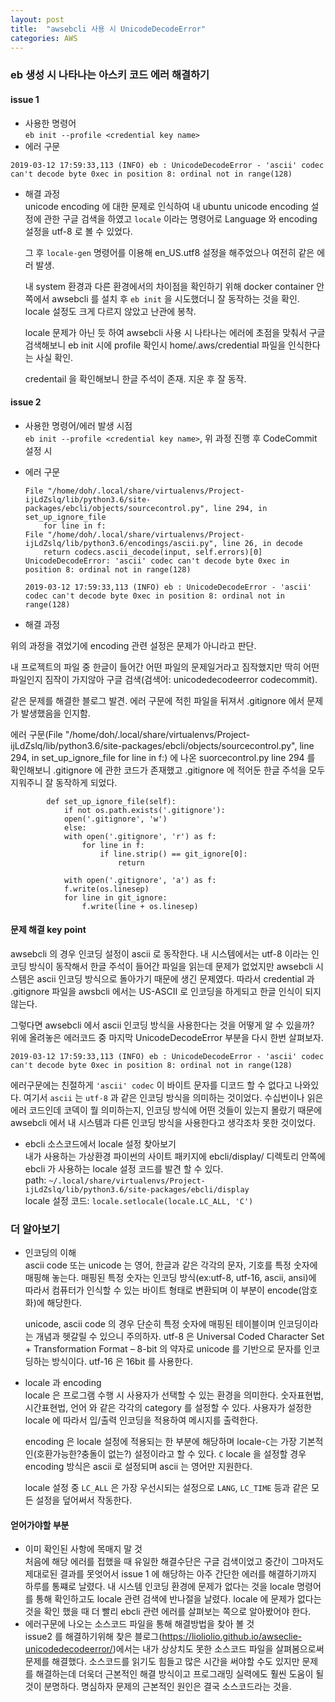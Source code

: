 ```yaml
---
layout: post
title:  "awsebcli 사용 시 UnicodeDecodeError"
categories: AWS
--- 
```



### eb 생성 시 나타나는 아스키 코드 에러 해결하기

####  issue 1
- 사용한 명령어  
```eb init --profile <credential key name>```
- 에러 구문
```
2019-03-12 17:59:33,113 (INFO) eb : UnicodeDecodeError - 'ascii' codec can't decode byte 0xec in position 8: ordinal not in range(128)
```
- 해결 과정  
	unicode encoding 에 대한 문제로 인식하여 내 ubuntu unicode encoding 설정에 관한 구글 검색을 하였고 ```locale``` 이라는 명령어로 Language 와 encoding 설정을 utf-8 로 볼 수 있었다.  

	그 후 ```locale-gen``` 명령어를 이용해 en_US.utf8 설정을 해주었으나 여전히 같은 에러 발생.  

	내 system 환경과 다른 환경에서의 차이점을 확인하기 위해 docker container 안 쪽에서 awsebcli 를 설치 후 ```eb init``` 을 시도했더니 잘 동작하는 것을 확인. locale 설정도 크게 다르지 않았고 난관에 봉착.  
	
	locale 문제가 아닌 듯 하여 awsebcli 사용 시 나타나는 에러에 초점을 맞춰서 구글 검색해보니 eb init 시에 profile 확인시 home/.aws/credential 파일을 인식한다는 사실 확인.  
	
	credentail 을 확인해보니 한글 주석이 존재. 지운 후 잘 동작.  

#### issue 2
- 사용한 명령어/에러 발생 시점  
```eb init --profile <credential key name>```, 위 과정 진행 후 CodeCommit 설정 시 

- 에러 구문
    ```
    File "/home/doh/.local/share/virtualenvs/Project-ijLdZslq/lib/python3.6/site-packages/ebcli/objects/sourcecontrol.py", line 294, in set_up_ignore_file
        for line in f:
    File "/home/doh/.local/share/virtualenvs/Project-ijLdZslq/lib/python3.6/encodings/ascii.py", line 26, in decode
        return codecs.ascii_decode(input, self.errors)[0]
    UnicodeDecodeError: 'ascii' codec can't decode byte 0xec in position 8: ordinal not in range(128)
    
    2019-03-12 17:59:33,113 (INFO) eb : UnicodeDecodeError - 'ascii' codec can't decode byte 0xec in position 8: ordinal not in range(128)
    ```

- 해결 과정  

위의 과정을 겪었기에 encoding 관련 설정은 문제가 아니라고 판단.  

내 프로젝트의 파일 중 한글이 들어간 어떤 파일의 문제일거라고 짐작했지만 딱히 어떤 파일인지 짐작이 가지않아 구글 검색(검색어: unicodedecodeerror codecommit).  

같은 문제를 해결한 블로그 발견. 에러 구문에 적힌 파일을 뒤져서 .gitignore 에서 문제가 발생했음을 인지함.  

에러 구문(File "/home/doh/.local/share/virtualenvs/Project-ijLdZslq/lib/python3.6/site-packages/ebcli/objects/sourcecontrol.py", line 294, in set_up_ignore_file for line in f:) 에 나온 suorcecontrol.py line 294 를 확인해보니 .gitignore 에 관한 코드가 존재했고 .gitignore 에 적어둔 한글 주석을 모두 지워주니 잘 동작하게 되었다.
  
```
		def set_up_ignore_file(self):
		    if not os.path.exists('.gitignore'):
			open('.gitignore', 'w')
		    else:
			with open('.gitignore', 'r') as f:
			    for line in f:
			        if line.strip() == git_ignore[0]:
			            return
	
		    with open('.gitignore', 'a') as f:
			f.write(os.linesep)
			for line in git_ignore:
			    f.write(line + os.linesep)
```

#### 문제 해결 key point
awsebcli 의 경우 인코딩 설정이 ascii 로 동작한다. 내 시스템에서는 utf-8 이라는 인코딩 방식이 동작해서 한글 주석이 들어간 파일을 읽는데 문제가 없었지만 awsebcli 시스템은 ascii 인코딩 방식으로 돌아가기 때문에 생긴 문제였다. 따라서 credential 과 .gitignore 파일을 awsbcli 에서는 US-ASCII 로 인코딩을 하게되고 한글 인식이 되지 않는다.  

그렇다면 awsebcli 에서 ascii 인코딩 방식을 사용한다는 것을 어떻게 알 수 있을까?  
위에 올려놓은 에러코드 중 마지막 UnicodeDecodeError 부분을 다시 한번 살펴보자.
```
2019-03-12 17:59:33,113 (INFO) eb : UnicodeDecodeError - 'ascii' codec can't decode byte 0xec in position 8: ordinal not in range(128)
```
에러구문에는 친절하게 ```'ascii' codec``` 이 바이트 문자를 디코드 할 수 없다고 나와있다. 여기서 ```ascii``` 는 ```utf-8``` 과 같은 인코딩 방식을 의미하는 것이었다. 수십번이나 읽은 에러 코드인데 코덱이 뭘 의미하는지, 인코딩 방식에 어떤 것들이 있는지 몰랐기 때문에 awsebcli 에서 내 시스템과 다른 인코딩 방식을 사용한다고 생각조차 못한 것이었다.  

- ebcli 소스코드에서 locale 설정 찾아보기  
내가 사용하는 가상환경 파이썬의 사이트 패키지에 ebcli/display/ 디렉토리 안쪽에 ebcli 가 사용하는 locale 설정 코드를 발견 할 수 있다.  
path: ```~/.local/share/virtualenvs/Project-ijLdZslq/lib/python3.6/site-packages/ebcli/display```  
locale 설정 코드: ```locale.setlocale(locale.LC_ALL, 'C')```  

### 더 알아보기
- 인코딩의 이해  
	ascii code 또는 unicode 는 영어, 한글과 같은 각각의 문자, 기호를 특정 숫자에 매핑해 놓는다.  매핑된 특정 숫자는 인코딩 방식(ex:utf-8, utf-16, ascii, ansi)에 따라서 컴퓨터가 인식할 수 있는 바이트 형태로 변환되며 이 부분이 encode(암호화)에 해당한다.  
	
	unicode, ascii code 의 경우 단순히 특정 숫자에 매핑된 테이블이며 인코딩이라는 개념과 헷갈릴 수 있으니 주의하자. utf-8 은 Universal Coded Character Set + Transformation Format – 8-bit 의 약자로 unicode 를 기반으로 문자를 인코딩하는 방식이다. utf-16 은 16bit 를 사용한다.  
	
- locale 과 encoding   
	locale 은 프로그램 수행 시 사용자가 선택할 수 있는 환경을 의미한다. 숫자표현법, 시간표현법, 언어 와 같은 각각의 category 를 설정할 수 있다. 사용자가 설정한 locale 에 따라서 입/출력 인코딩을 적용하여 메시지를 출력한다.  
	
	encoding 은 locale 설정에 적용되는 한 부분에 해당하며 locale-```C```는 가장 기본적인(호환가능한?충돌이 없는?) 설정이라고 할 수 있다. ```C``` locale 을 설정할 경우 encoding 방식은 ascii 로 설정되며 ascii 는 영어만 지원한다.  
	
	locale 설정 중 ```LC_ALL``` 은 가장 우선시되는 설정으로 ```LANG```, ```LC_TIME``` 등과 같은 모든 설정을 덮어써서 작동한다.  

#### 얻어가야할 부분
- 이미 확인된 사항에 목매지 말 것  
처음에 해당 에러를 접했을 때 유일한 해결수단은 구글 검색이었고 중간이 그마저도 제대로된 결과를 못엇어서 issue 1 에 해당하는 아주 간단한 에러를 해결하기까지 하루를 통쨰로 날렸다. 내 시스템 인코딩 환경에 문제가 없다는 것을 locale 명령어를 통해 확인하고도 locale 관련 검색에 반나절을 날렸다. locale 에 문제가 없다는 것을 확인 했을 때 더 빨리 ebcli 관련 에러를 살펴보는 쪽으로 알아봤어야 한다. 
- 에러구문에 나오는 소스코드 파일을 통해 해결방법을 찾아 볼 것  
issue2 를 해결하기위해 찾은 블로그(https://lioliolio.github.io/awseclie-unicodedecodeerror/)에서는 내가 상상치도 못한 소스코드 파일을 살펴봄으로써 문제를 해결했다. 소스코드를 읽기도 힘들고 많은 시간을 써야할 수도 있지만 문제를 해결하는데 더욱더 근본적인 해결 방식이고 프로그래밍 실력에도 훨씬 도움이 될 것이 분명하다. 명심하자 문제의 근본적인 원인은 결국 소스코드라는 것을.
